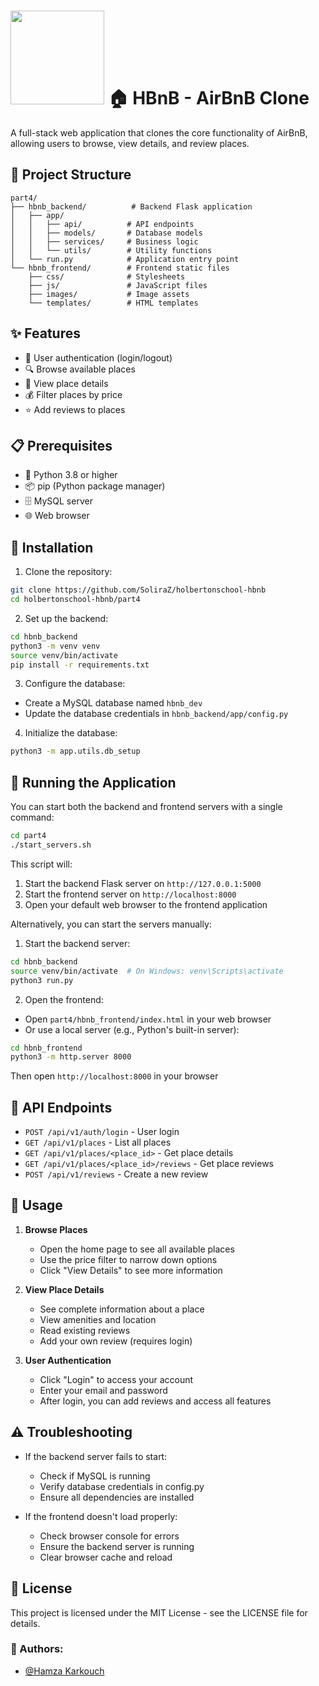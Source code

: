 # <img src="https://cdn.prod.website-files.com/6105315644a26f77912a1ada/63eea844ae4e3022154e2878_Holberton-p-800.png" width="150" /> 🏠 HBnB - AirBnB Clone

A full-stack web application that clones the core functionality of AirBnB, allowing users to browse, view details, and review places.

## 📁 Project Structure

```
part4/
├── hbnb_backend/          # Backend Flask application
│   ├── app/
│   │   ├── api/          # API endpoints
│   │   ├── models/       # Database models
│   │   ├── services/     # Business logic
│   │   └── utils/        # Utility functions
│   └── run.py            # Application entry point
└── hbnb_frontend/        # Frontend static files
    ├── css/              # Stylesheets
    ├── js/               # JavaScript files
    ├── images/           # Image assets
    └── templates/        # HTML templates
```

## ✨ Features

- 🔐 User authentication (login/logout)
- 🔍 Browse available places
- 📝 View place details
- 💰 Filter places by price
- ⭐ Add reviews to places

## 📋 Prerequisites

- 🐍 Python 3.8 or higher
- 📦 pip (Python package manager)
- 🗄️ MySQL server
- 🌐 Web browser

## 🚀 Installation

1. Clone the repository:
```bash
git clone https://github.com/SoliraZ/holbertonschool-hbnb
cd holbertonschool-hbnb/part4
```

2. Set up the backend:
```bash
cd hbnb_backend
python3 -m venv venv
source venv/bin/activate
pip install -r requirements.txt
```

3. Configure the database:
- Create a MySQL database named `hbnb_dev`
- Update the database credentials in `hbnb_backend/app/config.py`

4. Initialize the database:
```bash
python3 -m app.utils.db_setup
```

## 🏃 Running the Application

You can start both the backend and frontend servers with a single command:

```bash
cd part4
./start_servers.sh
```

This script will:
1. Start the backend Flask server on `http://127.0.0.1:5000`
2. Start the frontend server on `http://localhost:8000`
3. Open your default web browser to the frontend application

Alternatively, you can start the servers manually:

1. Start the backend server:
```bash
cd hbnb_backend
source venv/bin/activate  # On Windows: venv\Scripts\activate
python3 run.py
```

2. Open the frontend:
- Open `part4/hbnb_frontend/index.html` in your web browser
- Or use a local server (e.g., Python's built-in server):
```bash
cd hbnb_frontend
python3 -m http.server 8000
```
Then open `http://localhost:8000` in your browser

## 🔌 API Endpoints

- `POST /api/v1/auth/login` - User login
- `GET /api/v1/places` - List all places
- `GET /api/v1/places/<place_id>` - Get place details
- `GET /api/v1/places/<place_id>/reviews` - Get place reviews
- `POST /api/v1/reviews` - Create a new review

## 📱 Usage

1. **Browse Places**
   - Open the home page to see all available places
   - Use the price filter to narrow down options
   - Click "View Details" to see more information

2. **View Place Details**
   - See complete information about a place
   - View amenities and location
   - Read existing reviews
   - Add your own review (requires login)

3. **User Authentication**
   - Click "Login" to access your account
   - Enter your email and password
   - After login, you can add reviews and access all features

## ⚠️ Troubleshooting

- If the backend server fails to start:
  - Check if MySQL is running
  - Verify database credentials in config.py
  - Ensure all dependencies are installed

- If the frontend doesn't load properly:
  - Check browser console for errors
  - Ensure the backend server is running
  - Clear browser cache and reload


## 📄 License

This project is licensed under the MIT License - see the LICENSE file for details.

### 👤 Authors:
- [@Hamza Karkouch](https://github.com/SoliraZ)
